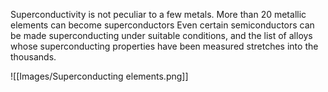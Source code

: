 Superconductivity is not peculiar to a few metals. More than 20 metallic elements can become superconductors Even certain semiconductors can be made superconducting under suitable conditions, and the list of alloys whose superconducting properties have been measured stretches into the thousands.

![[Images/Superconducting elements.png]]
